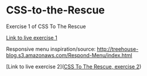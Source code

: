 # CSS-to-the-Rescue
Exercise 1 of CSS To The Rescue

[Link to live exercise 1](https://melvinr.github.io/CSS%20To%20The%20Rescue/Week-1/)

Responsive menu inspiration/source: http://treehouse-blog.s3.amazonaws.com/Respond-Menu/index.html

[Link to live exercise 2]([CSS To The Rescue, exercise 2](http://melvinr.github.io/CSS%20To%20The%20Rescue/Week-2/index.html))


